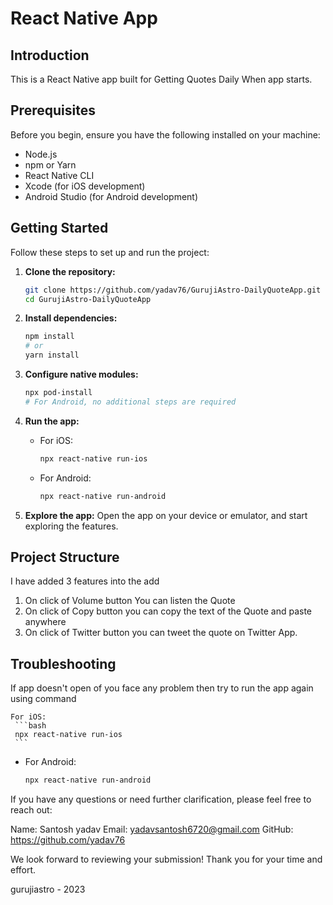 # React Native App

## Introduction

This is a React Native app built for Getting Quotes Daily When app starts.

## Prerequisites

Before you begin, ensure you have the following installed on your machine:

- Node.js
- npm or Yarn
- React Native CLI
- Xcode (for iOS development)
- Android Studio (for Android development)

## Getting Started

Follow these steps to set up and run the project:

1. **Clone the repository:**

   ```bash
   git clone https://github.com/yadav76/GurujiAstro-DailyQuoteApp.git
   cd GurujiAstro-DailyQuoteApp
   ```

2. **Install dependencies:**

   ```bash
   npm install
   # or
   yarn install
   ```

3. **Configure native modules:**

   ```bash
   npx pod-install
   # For Android, no additional steps are required
   ```

4. **Run the app:**

   - For iOS:
     ```bash
     npx react-native run-ios
     ```
   - For Android:
     ```bash
     npx react-native run-android
     ```

5. **Explore the app:**
   Open the app on your device or emulator, and start exploring the features.

## Project Structure

I have added 3 features into the add

1. On click of Volume button You can listen the Quote
2. On click of Copy button you can copy the text of the Quote and paste anywhere
3. On click of Twitter button you can tweet the quote on Twitter App.

## Troubleshooting

If app doesn't open of you face any problem then try to run the app again using command

    For iOS:
     ```bash
     npx react-native run-ios
     ```

- For Android:
  ```bash
  npx react-native run-android
  ```

If you have any questions or need further clarification, please feel free to reach out:

Name: Santosh yadav Email: yadavsantosh6720@gmail.com GitHub: https://github.com/yadav76

We look forward to reviewing your submission! Thank you for your time and effort.

gurujiastro - 2023
